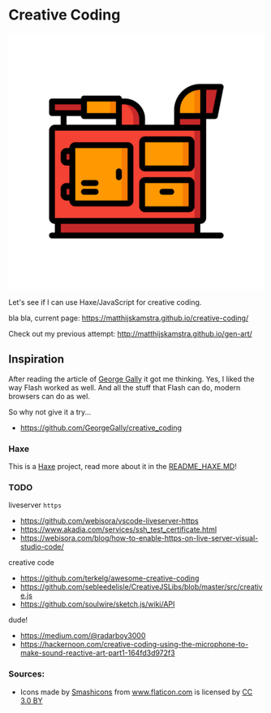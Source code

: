 # Creative Coding

![](icon.jpg)

Let's see if I can use Haxe/JavaScript for creative coding.


bla bla, current page: <https://matthijskamstra.github.io/creative-coding/>

Check out my previous attempt: <http://matthijskamstra.github.io/gen-art/>

## Inspiration

After reading the article of [George Gally](https://hackernoon.com/creative-coding-basics-4d623af1c647) it got me thinking.
Yes, I liked the way Flash worked as well. And all the stuff that Flash can do, modern browsers can do as wel.

So why not give it a try...


- https://github.com/GeorgeGally/creative_coding


### Haxe

This is a [Haxe](http://www.haxe.org) project, read more about it in the [README_HAXE.MD](README_HAXE.MD)!

### TODO

liveserver `https`

- https://github.com/webisora/vscode-liveserver-https
- https://www.akadia.com/services/ssh_test_certificate.html
- https://webisora.com/blog/how-to-enable-https-on-live-server-visual-studio-code/

creative code

- https://github.com/terkelg/awesome-creative-coding
- https://github.com/sebleedelisle/CreativeJSLibs/blob/master/src/creative.js
- https://github.com/soulwire/sketch.js/wiki/API

dude!

- https://medium.com/@radarboy3000
- https://hackernoon.com/creative-coding-using-the-microphone-to-make-sound-reactive-art-part1-164fd3d972f3


### Sources:


- <div>Icons made by <a href="https://www.flaticon.com/authors/smashicons" title="Smashicons">Smashicons</a> from <a href="https://www.flaticon.com/" 			    title="Flaticon">www.flaticon.com</a> is licensed by <a href="http://creativecommons.org/licenses/by/3.0/" 			    title="Creative Commons BY 3.0" target="_blank">CC 3.0 BY</a></div>